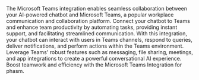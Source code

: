 The Microsoft Teams integration enables seamless collaboration between your AI-powered chatbot and Microsoft Teams, a popular workplace communication and collaboration platform. Connect your chatbot to Teams and enhance team productivity by automating tasks, providing instant support, and facilitating streamlined communication. With this integration, your chatbot can interact with users in Teams channels, respond to queries, deliver notifications, and perform actions within the Teams environment. Leverage Teams' robust features such as messaging, file sharing, meetings, and app integrations to create a powerful conversational AI experience. Boost teamwork and efficiency with the Microsoft Teams Integration for phasm.
